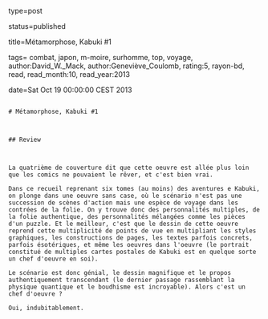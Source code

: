 type=post
status=published
title=Métamorphose, Kabuki #1
tags= combat,  japon,  m-moire,  surhomme,  top,  voyage, author:David_W._Mack, author:Geneviève_Coulomb, rating:5, rayon-bd, read, read_month:10, read_year:2013
date=Sat Oct 19 00:00:00 CEST 2013
~~~~~~
# Métamorphose, Kabuki #1

## Review

La quatrième de couverture dit que cette oeuvre est allée plus loin que les comics ne pouvaient le rêver, et c'est bien vrai.  
Dans ce recueil reprenant six tomes (au moins) des aventures e Kabuki, on plonge dans une oeuvre sans case, où le scénario n'est pas une succession de scènes d'action mais une espèce de voyage dans les contrées de la folie. On y trouve donc des personnalités multiples, de la folie authentique, des personnalités mélangées comme les pièces d'un puzzle. Et le meilleur, c'est que le dessin de cette oeuvre reprend cette multiplicité de points de vue en multipliant les styles graphiques, les constructions de pages, les textes parfois concrets, parfois ésotériques, et même les oeuvres dans l'oeuvre (le portrait constitué de multiples cartes postales de Kabuki est en quelque sorte un chef d'oeuvre en soi).  
Le scénario est donc génial, le dessin magnifique et le propos authentiquement transcendant (le dernier passage rassemblant la physique quantique et le boudhisme est incroyable). Alors c'est un chef d'oeuvre ?  
Oui, indubitablement.